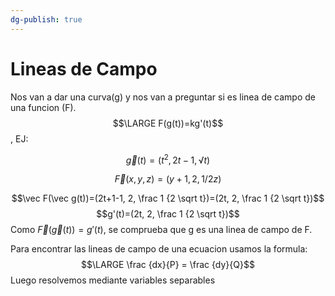 ```yaml
---
dg-publish: true
---
```

# Lineas de Campo
Nos van a dar una curva(g) y nos van a preguntar si es linea de campo de una funcion (F).
$$\LARGE F(g(t))=kg'(t)$$,
EJ:

   $$\vec g(t)=(t^2, 2t-1, √t)$$
      

$$\vec F(x,y,z)=(y+1, 2, 1/2z)$$

$$\vec F(\vec g(t))=(2t+1-1, 2, \frac 1 {2 \sqrt t})=(2t, 2, \frac 1 {2 \sqrt t})$$
$$g'(t)=(2t, 2, \frac 1 {2 \sqrt t})$$
Como $\vec F(\vec g(t)) = g'(t)$, se comprueba que g es una linea de campo de F.

Para encontrar las lineas de campo de una ecuacion usamos la formula:
$$\LARGE \frac {dx}{P} = \frac {dy}{Q}$$Luego resolvemos mediante variables separables